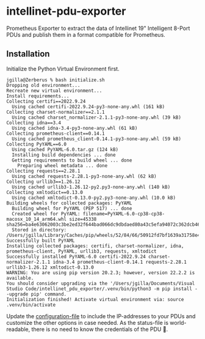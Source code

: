 # intellinet-pdu-exporter
Prometheus Exporter to extract the data of Intellinet 19" Intelligent 8-Port PDUs and publish them in a format compatible for Prometheus.

## Installation
Initialize the Python Virtual Environment first.

```
jgilla@Zerberus % bash initialize.sh
Dropping old environment...
Recreate new virtual environment...
Install requirements...
Collecting certifi==2022.9.24
  Using cached certifi-2022.9.24-py3-none-any.whl (161 kB)
Collecting charset-normalizer==2.1.1
  Using cached charset_normalizer-2.1.1-py3-none-any.whl (39 kB)
Collecting idna==3.4
  Using cached idna-3.4-py3-none-any.whl (61 kB)
Collecting prometheus-client==0.14.1
  Using cached prometheus_client-0.14.1-py3-none-any.whl (59 kB)
Collecting PyYAML==6.0
  Using cached PyYAML-6.0.tar.gz (124 kB)
  Installing build dependencies ... done
  Getting requirements to build wheel ... done
    Preparing wheel metadata ... done
Collecting requests==2.28.1
  Using cached requests-2.28.1-py3-none-any.whl (62 kB)
Collecting urllib3==1.26.12
  Using cached urllib3-1.26.12-py2.py3-none-any.whl (140 kB)
Collecting xmltodict==0.13.0
  Using cached xmltodict-0.13.0-py2.py3-none-any.whl (10.0 kB)
Building wheels for collected packages: PyYAML
  Building wheel for PyYAML (PEP 517) ... done
  Created wheel for PyYAML: filename=PyYAML-6.0-cp38-cp38-macosx_10_14_arm64.whl size=45338 sha256=ba4e63062003c3be2ed32f644bad066dc9dbdaed80a43c5efa94072c362dcb46
  Stored in directory: /Users/jgilla/Library/Caches/pip/wheels/52/84/66/50912fd7bf1639a31758e40bd4312602e104a8eca1e0da9645
Successfully built PyYAML
Installing collected packages: certifi, charset-normalizer, idna, prometheus-client, PyYAML, urllib3, requests, xmltodict
Successfully installed PyYAML-6.0 certifi-2022.9.24 charset-normalizer-2.1.1 idna-3.4 prometheus-client-0.14.1 requests-2.28.1 urllib3-1.26.12 xmltodict-0.13.0
WARNING: You are using pip version 20.2.3; however, version 22.2.2 is available.
You should consider upgrading via the '/Users/jgilla/Documents/Visual Studio Code/intellinet_pdu_exporter/.venv/bin/python3 -m pip install --upgrade pip' command.
Initialization finished! Activate virtual environment via: source .venv/bin/activate
```

Update the [configuration-file](configuration.yml) to include the IP-addresses to your PDUs and customize the other options in case needed. As the status-file is world-readable, there is no need to know the credentials of the PDU 🤦.